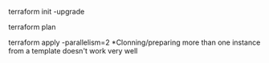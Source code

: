 


terraform init -upgrade

terraform plan

terraform apply -parallelism=2
*Clonning/preparing more than one instance from a template doesn't work very well